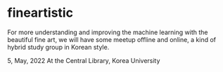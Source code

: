 # fineartistic


For more understanding and improving the machine learning with the beautiful fine art, we will have some meetup offline and online, a kind of hybrid study group in Korean style.


5, May, 2022
At the Central Library, Korea University
